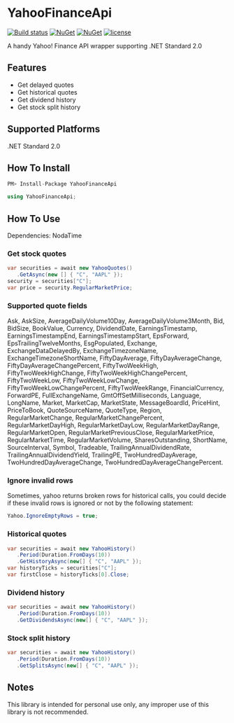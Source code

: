 # YahooFinanceApi
[![Build status](https://ci.appveyor.com/api/projects/status/138s6on1y0wnaxms?svg=true)](https://ci.appveyor.com/project/lppkarl/yahoofinanceapi)
[![NuGet](https://img.shields.io/nuget/vpre/YahooFinanceApi.svg)](https://www.nuget.org/packages/YahooFinanceApi/)
[![NuGet](https://img.shields.io/nuget/dt/YahooFinanceApi.svg)](https://www.nuget.org/packages/YahooFinanceApi/)
[![license](https://img.shields.io/github/license/lppkarl/YahooFinanceApi.svg)](https://github.com/lppkarl/YahooFinanceApi/blob/master/LICENSE)

A handy Yahoo! Finance API wrapper supporting .NET Standard 2.0

## Features
* Get delayed quotes
* Get historical quotes
* Get dividend history
* Get stock split history

## Supported Platforms
.NET Standard 2.0

## How To Install

```csharp
PM> Install-Package YahooFinanceApi
```
```csharp
using YahooFinanceApi;
```
## How To Use
Dependencies: NodaTime

### Get stock quotes
```csharp
var securities = await new YahooQuotes()
   .GetAsync(new [] { "C", "AAPL" });
security = securities["C"];
var price = security.RegularMarketPrice;
```
### Supported quote fields
Ask, AskSize, AverageDailyVolume10Day, AverageDailyVolume3Month, Bid, BidSize, BookValue, Currency, DividendDate, EarningsTimestamp, EarningsTimestampEnd, EarningsTimestampStart, EpsForward, EpsTrailingTwelveMonths, EsgPopulated, Exchange, ExchangeDataDelayedBy, ExchangeTimezoneName, ExchangeTimezoneShortName, FiftyDayAverage, FiftyDayAverageChange, FiftyDayAverageChangePercent, FiftyTwoWeekHigh, FiftyTwoWeekHighChange, FiftyTwoWeekHighChangePercent, FiftyTwoWeekLow, FiftyTwoWeekLowChange, FiftyTwoWeekLowChangePercent, FiftyTwoWeekRange, FinancialCurrency, ForwardPE, FullExchangeName, GmtOffSetMilliseconds, Language, LongName, Market, MarketCap, MarketState, MessageBoardId, PriceHint, PriceToBook, QuoteSourceName, QuoteType, Region, RegularMarketChange, RegularMarketChangePercent, RegularMarketDayHigh, RegularMarketDayLow, RegularMarketDayRange, RegularMarketOpen, RegularMarketPreviousClose, RegularMarketPrice, RegularMarketTime, RegularMarketVolume, SharesOutstanding, ShortName, SourceInterval, Symbol, Tradeable, TrailingAnnualDividendRate, TrailingAnnualDividendYield, TrailingPE, TwoHundredDayAverage, TwoHundredDayAverageChange, TwoHundredDayAverageChangePercent.
### Ignore invalid rows
Sometimes, yahoo returns broken rows for historical calls, you could decide if these invalid rows is ignored or not by the following statement:
```csharp
Yahoo.IgnoreEmptyRows = true;
```    

### Historical quotes
```csharp
var securities = await new YahooHistory()
   .Period(Duration.FromDays(10))
   .GetHistoryAsync(new[] { "C", "AAPL" });
var historyTicks = securities["C"];
var firstClose = historyTicks[0].Close;
```
### Dividend history
```csharp
var securities = await new YahooHistory()
   .Period(Duration.FromDays(10))
   .GetDividendsAsync(new[] { "C", "AAPL" });
```
### Stock split history
```csharp
var securities = await new YahooHistory()
   .Period(Duration.FromDays(10))
   .GetSplitsAsync(new[] { "C", "AAPL" });
```
## Notes
This library is intended for personal use only, any improper use of this library is not recommended.

